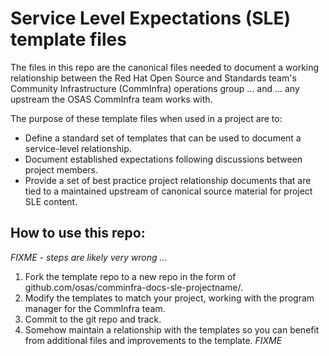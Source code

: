 
# Service Level Expectations (SLE) template files

The files in this repo are the canonical files needed to document a working relationship between the Red Hat Open Source and Standards team's Community Infrastructure (CommInfra) operations group ... and ... any upstream the OSAS CommInfra team works with.

The purpose of these template files when used in a project are to:

* Define a standard set of templates that can be used to document a service-level relationship.
* Document established expectations following discussions between project members.
* Provide a set of best practice project relationship documents that are tied to a maintained upstream of canonical source material for project SLE content.

## How to use this repo:

_*FIXME - steps are likely very wrong ...*_
1. Fork the template repo to a new repo in the form of github.com/osas/comminfra-docs-sle-projectname/.
1. Modify the templates to match your project, working with the program manager for the CommInfra team.
1. Commit to the git repo and track.
1. Somehow maintain a relationship with the templates so you can benefit from additional files and improvements to the template. _*FIXME*_
